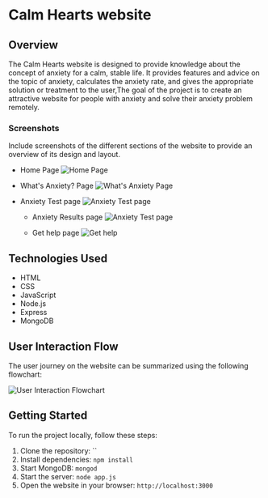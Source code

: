 # Calm Hearts website

## Overview

The Calm Hearts website is designed to provide knowledge about the concept of anxiety for a calm, stable life.
It provides features and advice on the topic of anxiety, calculates the anxiety rate, and gives the appropriate solution or treatment to the user,The goal of the project is to create an attractive website for people with anxiety and solve their anxiety problem remotely.

### Screenshots

Include screenshots of the different sections of the website to provide an overview of its design and layout.

- Home Page
  ![Home Page](page5web.png)

- What's Anxiety? Page
  ![What's Anxiety Page](page6web.png)

- Anxiety Test page
  ![Anxiety Test page](page8web.png)

  - Anxiety Results page
  ![Anxiety Test page](page9web.png)

  - Get help page
  ![Get help](webpage10.png)

## Technologies Used

- HTML
- CSS
- JavaScript
- Node.js
- Express
- MongoDB

## User Interaction Flow

The user journey on the website can be summarized using the following flowchart:

![User Interaction Flowchart](FLOW.png)

## Getting Started

To run the project locally, follow these steps:

1. Clone the repository: ``
2. Install dependencies: `npm install`
3. Start MongoDB: `mongod`
4. Start the server: `node app.js`
5. Open the website in your browser: `http://localhost:3000`